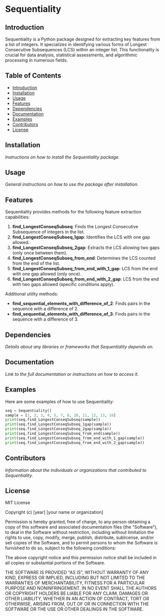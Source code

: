 
# Sequentiality

## Introduction

Sequentiality is a Python package designed for extracting key features from a list of integers. It specializes in identifying various forms of Longest Consecutive Subsequences (LCS) within an integer list. This functionality is crucial for data analysis, statistical assessments, and algorithmic processing in numerous fields.

## Table of Contents
- [Introduction](#introduction)
- [Installation](#installation)
- [Usage](#usage)
- [Features](#features)
- [Dependencies](#dependencies)
- [Documentation](#documentation)
- [Examples](#examples)
- [Contributors](#contributors)
- [License](#license)

## Installation

*Instructions on how to install the Sequentiality package.*

## Usage

*General instructions on how to use the package after installation.*

## Features

Sequentiality provides methods for the following feature extraction capabilities:

1. **find_LongestConseqSubseq**: Finds the Longest Consecutive Subsequence of integers in the list.
2. **find_LongestConseqSubseq_1gap**: Identifies the LCS with one gap allowed.
3. **find_LongestConseqSubseq_2gap**: Extracts the LCS allowing two gaps (only once between them).
4. **find_LongestConseqSubseq_from_end**: Determines the LCS counted from the end of the list.
5. **find_LongestConseqSubseq_from_end_with_1_gap**: LCS from the end with one gap allowed (only once).
6. **find_LongestConseqSubseq_from_end_with_2_gap**: LCS from the end with two gaps allowed (specific conditions apply).

Additional utility methods:

- **find_sequential_elements_with_difference_of_2**: Finds pairs in the sequence with a difference of 2.
- **find_sequential_elements_with_difference_of_3**: Finds pairs in the sequence with a difference of 3.

## Dependencies

*Details about any libraries or frameworks that Sequentiality depends on.*

## Documentation

*Link to the full documentation or instructions on how to access it.*

## Examples

Here are some examples of how to use Sequentiality:

```python
seq = Sequentiality()
sample = [1, 2, 3, 4, 5, 7, 8, 10, 11, 12, 13, 16]
print(seq.find_LongestConseqSubseq(sample))
print(seq.find_LongestConseqSubseq_1gap(sample))
print(seq.find_LongestConseqSubseq_2gap(sample))
print(seq.find_LongestConseqSubseq_from_end(sample))
print(seq.find_LongestConseqSubseq_from_end_with_1_gap(sample))
print(seq.find_LongestConseqSubseq_from_end_with_2_gap(sample))
```

## Contributors

*Information about the individuals or organizations that contributed to Sequentiality.*

## License

MIT License

Copyright (c) [year] [your name or organization]

Permission is hereby granted, free of charge, to any person obtaining a copy of this software and associated documentation files (the "Software"), to deal in the Software without restriction, including without limitation the rights to use, copy, modify, merge, publish, distribute, sublicense, and/or sell copies of the Software, and to permit persons to whom the Software is furnished to do so, subject to the following conditions:

The above copyright notice and this permission notice shall be included in all copies or substantial portions of the Software.

THE SOFTWARE IS PROVIDED "AS IS", WITHOUT WARRANTY OF ANY KIND, EXPRESS OR IMPLIED, INCLUDING BUT NOT LIMITED TO THE WARRANTIES OF MERCHANTABILITY, FITNESS FOR A PARTICULAR PURPOSE AND NONINFRINGEMENT. IN NO EVENT SHALL THE AUTHORS OR COPYRIGHT HOLDERS BE LIABLE FOR ANY CLAIM, DAMAGES OR OTHER LIABILITY, WHETHER IN AN ACTION OF CONTRACT, TORT OR OTHERWISE, ARISING FROM, OUT OF OR IN CONNECTION WITH THE SOFTWARE OR THE USE OR OTHER DEALINGS IN THE SOFTWARE.
